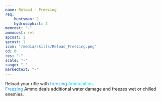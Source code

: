 ```yaml
---
name: Reload - Freezing
req: 
    huntsman: 2
    hydrosophist: 2
memcost: "-"
ammocost: rel
apcost: 1
spcost: 1
icon: "/media/skills/Reload_Freezing.png"
cd: 0
res: "-"
scale: "-"
range: "-"
markedtext: "-"
---
```

Reload your rifle with <font color='#199efc'>freezing</font> <font color='#00EFFF'>Ammunition</font>. <br> <font color='#199efc'>Freezing</font> Ammo deals additional water damage and freezes wet or chilled enemies.